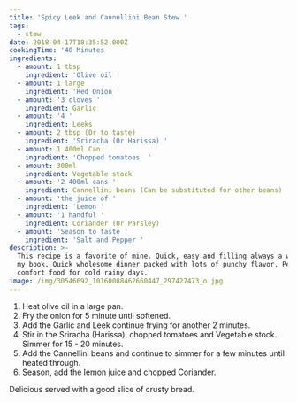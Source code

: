 ```yaml
---
title: 'Spicy Leek and Cannellini Bean Stew '
tags:
  - stew
date: 2018-04-17T18:35:52.000Z
cookingTime: '40 Minutes '
ingredients:
  - amount: 1 tbsp
    ingredient: 'Olive oil '
  - amount: 1 large
    ingredient: 'Red Onion '
  - amount: '3 cloves '
    ingredient: Garlic
  - amount: '4 '
    ingredient: Leeks
  - amount: 2 tbsp (Or to taste)
    ingredient: 'Sriracha (Or Harissa) '
  - amount: 1 400ml Can
    ingredient: 'Chopped tomatoes  '
  - amount: 300ml
    ingredient: Vegetable stock
  - amount: '2 400ml cans '
    ingredient: Cannellini beans (Can be substituted for other beans)
  - amount: 'the juice of '
    ingredient: 'Lemon '
  - amount: '1 handful '
    ingredient: Coriander (Or Parsley)
  - amount: 'Season to taste '
    ingredient: 'Salt and Pepper '
description: >-
  This recipe is a favorite of mine. Quick, easy and filling always a winner in
  my book. Quick wholesome dinner packed with lots of punchy flavor, Perfect
  comfort food for cold rainy days. 
image: /img/30546692_10160088462660447_297427473_o.jpg
---
```

1. Heat olive oil in a large pan. 
2. Fry the onion for 5 minute until softened. 
3. Add the Garlic and Leek continue frying for another 2 minutes. 
4. Stir in the Sriracha (Harissa), chopped tomatoes and Vegetable stock. Simmer for 15 - 20 minutes.
5. Add the Cannellini beans and continue to simmer for a few minutes until heated through. 
6. Season, add the lemon juice and chopped Coriander. 

Delicious served with a good slice of crusty bread.
